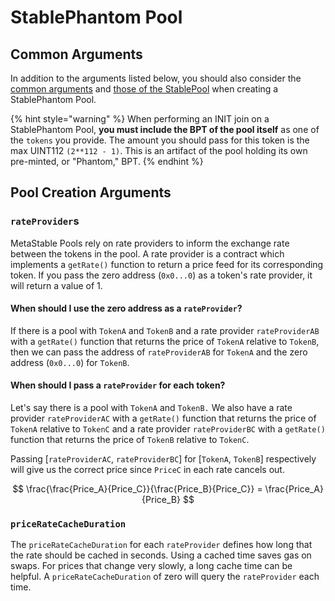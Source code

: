 # StablePhantom Pool

## Common Arguments

In addition to the arguments listed below, you should also consider the [common arguments](./#common-arguments) and [those of the StablePool](stablepool.md) when creating a StablePhantom Pool.&#x20;

{% hint style="warning" %}
When performing an INIT join on a StablePhantom Pool, **you must include the BPT of the pool itself** as one of the `tokens` you provide. The amount you should pass for this token is the max UINT112 `(2**112 - 1)`. This is an artifact of the pool holding its own pre-minted, or "Phantom," BPT.&#x20;
{% endhint %}



## Pool Creation Arguments

### `rateProvider`s

MetaStable Pools rely on rate providers to inform the exchange rate between the tokens in the pool. A rate provider is a contract which implements a `getRate()` function to return a price feed for its corresponding token. If you pass the zero address (`0x0...0`) as a token's rate provider, it will return a value of 1.&#x20;

#### When should I use the zero address as a `rateProvider`?

If there is a pool with `TokenA` and `TokenB` and a rate provider `rateProviderAB` with a `getRate()` function that returns the price of `TokenA` relative to `TokenB`, then we can pass the address of `rateProviderAB` for `TokenA` and the zero address (`0x0...0`) for `TokenB`.&#x20;

#### When should I pass a `rateProvider` for each token?

Let's say there is a pool with `TokenA` and `TokenB.` We also have a rate provider `rateProviderAC` with a `getRate()` function that returns the price of `TokenA` relative to `TokenC` and a rate provider `rateProviderBC` with a `getRate()` function that returns the price of `TokenB` relative to `TokenC`.

Passing \[`rateProviderAC`, `rateProviderBC`] for \[`TokenA`, `TokenB`] respectively will give us the correct price since `PriceC` in each rate cancels out.

$$
\frac{\frac{Price_A}{Price_C}}{\frac{Price_B}{Price_C}} = \frac{Price_A}{Price_B}
$$

### `priceRateCacheDuration`

The `priceRateCacheDuration` for each `rateProvider` defines how long that the rate should be cached in seconds. Using a cached time saves gas on swaps. For prices that change very slowly, a long cache time can be helpful. A `priceRateCacheDuration` of zero will query the `rateProvider` each time. &#x20;

